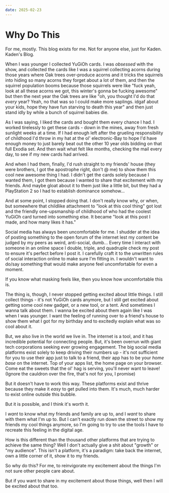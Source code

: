 ```yaml
---
date: 2025-02-23
---
```


# Why Do This

For me, mostly. This blog exists for me. Not for anyone else, just for Kaden. Kaden's Blog.

When I was younger I collected YuGiOh cards. I was *obsessed* with the show, and collected the cards like I was a squirrel collecting acorns during those years where Oak trees over-produce acorns and it tricks the squirrels into hiding so many acorns they forget about a lot of them, and then the squirrel population booms because those squirrels were like "fuck yeah, look at all these acorns we got, this winter's gonna be fucking awesome" but then the next year the Oak trees are like "oh, you thought I'd do that *every* year? Yeah, no that was so I could make more saplings. idgaf about your kids, hope they have fun starving to death this year" and then just stand idly by while a bunch of squirrel babies die.

As I was saying, I liked the cards and bought them every chance I had. I worked tirelessly to get these cards - down in the mines, away from fresh sunlight weeks at a time. If I had enough left after the grueling responsibility of childhood I'd throw in my hat at the ol' electronic-Bay to hope I'd have enough money to just barely beat out the other 10 year olds bidding on that full Exodia set. And then wait what felt like months, checking the mail every day, to see if my new cards had arrived.

And when I had them, finally, I'd rush straight to my friends' house (they were brothers, I got the apostrophe right, don't @ me) to show them this cool new awesome thing I had. I didn't get the cards solely because I wanted them, I got them because I wanted to share that excitement with my friends. And maybe gloat about it to them just like a little bit, but they had a PlayStation 2 so I had to establish dominance somehow...

And at some point, I stopped doing that. I don't really know why, or when, but somewhere that childlike attachment to "look at this cool thing" got lost and the friendly one-upsmanship of childhood of who had the coolest YuGiOh card turned into something else. It became "look at this post I made, and how many likes it has."

Social media has always been uncomfortable for me. I shudder at the idea of posting something to the open forum of the internet lest my content be judged by my peers as weird, anti-social, dumb... Every time I interact with someone in an online space I double, triple, and quadruple check my post to ensure it's perfect before I post it. I carefully craft it to the unwritten rules of social interaction online to make sure I'm fitting in. I wouldn't want to do/say something that would make anyone feel uncomfortable for even a moment.

If you know what masking feels like, then you know how uncomfortable this is.

The thing is, though, I never stopped getting excited about little things. I still collect things - it's not YuGiOh cards anymore, but I still get excited about getting some cool new gadget, or a new tool, or a tent. And sometimes I wanna talk about them. I wanna be excited about them again like I was when I was younger. I want the feeling of running over to a friend's house to show them what I got for my birthday and to excitedly explain what was so cool about it.

But, we also live in the world we live in. The internet is a tool, and it has incredible potential for connecting people. But, it's been overrun with giant tech corporations seeking ever growing engagement. The big social media platforms exist solely to keep driving their numbers up - it's not sufficient for you to use their app just to talk to a friend, their app has to be your *home base* on the internet. Top of your apps list, the home page on your browser. Come eat the sweets that the ol' hag is serving, you'll never want to leave! (Ignore the cauldron over the fire, that's not for you, I promise)

But it doesn't have to work this way. These platforms exist and thrive because they make it *easy* to get pulled into them. It's much, much harder to exist online outside this bubble.

But it is possible, and I think it's worth it.

I *want* to know what my friends and family are up to, and I *want* to share with them what I'm up to. But I can't exactly run down the street to show my friends my cool things anymore, so I'm going to try to use the tools I have to recreate this feeling in the digital age.

How is this different than the thousand other platforms that are trying to achieve the same thing? Well I don't actually give a shit about "growth" or "my audience". This isn't a platform, it's a paradigm: take back the internet, own a little corner of it, show it to my friends.

So why do this? For me, to reinvigorate my excitement about the things I'm not sure other people care about.

But if you want to share in my excitement about those things, well then I will be excited about that too.